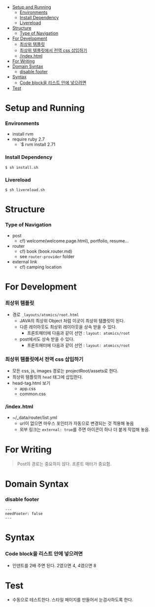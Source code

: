 - [Setup and Running](#setup-and-running)
    - [Environments](#environments)
    - [Install Dependency](#install-dependency)
    - [Livereload](#livereload)
- [Structure](#structure)
    - [Type of Navigation](#type-of-navigation)
- [For Development](#for-development)
    - [최상위 템플릿](#최상위-템플릿)
    - [최상위 템플릿에서 전역 css 삽입하기](#최상위-템플릿에서-전역-css-삽입하기)
    - [/index.html](#indexhtml)
- [For Writing](#for-writing)
- [Domain Syntax](#domain-syntax)
    - [disable footer](#disable-footer)
- [Syntax](#syntax)
    - [Code block을 리스트 안에 넣으려면](#code-block을-리스트-안에-넣으려면)
- [Test](#test)

# Setup and Running

### Environments

- install rvm
- require ruby 2.7
  - `$ rvm install 2.71

### Install Dependency

```
$ sh install.sh
```

### Livereload

```
$ sh livereload.sh
```

# Structure

### Type of Navigation

- post
  - cf) welcome(welcome.page.html), portfolio, resume...
- router
  - cf) book (book.router.md)
  - see `router-provider` folder
- external link
  - cf) camping location

# For Development

### 최상위 템플릿

- 경로 `_layouts/atomics/root.html`
  - JAVA의 최상위 Object 처럼 이곳이 최상위 템플릿이 된다.
  - 다른 레이아웃도 최상위 레이아웃을 상속 받을 수 있다.
    - 프론트매터에 다음과 같이 선언 : `layout: atomics/root`
  - post에서도 상속 받을 수 있다.
    - 프론트매터에 다음과 같이 선언 : `layout: atomics/root`

### 최상위 템플릿에서 전역 css 삽입하기

- 모든 css, js, images 경로는 projectRoot/assets로 한다.
- 최상위 템플릿의 `head` 태그에 삽입한다.
- head-tag.html 보기
  - app.css
  - common.css

### /index.html

- ~/\_data/router/list.yml
  - url이 없으면 마우스 포인터가 자동으로 변경되는 것 적용해 놓음
  - 외부 링크는 `external: true`를 주면 아이콘이 하나 더 붙게 작업해 놓음.

# For Writing

> Post의 경로는 중요하지 않다. 프론트 매터가 중요함.

# Domain Syntax

### disable footer

```
---
needFooter: false
---
```

# Syntax

### Code block을 리스트 안에 넣으려면

- 인덴트를 2배 주면 된다. 2였으면 4, 4였으면 8

# Test

- 수동으로 테스트한다. 스타일 페이지를 만들어서 눈검사하도록 한다.

